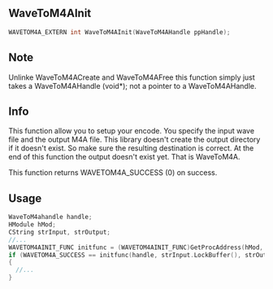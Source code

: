 ## WaveToM4AInit

```cpp
WAVETOM4A_EXTERN int WaveToM4AInit(WaveToM4AHandle ppHandle);
```

## Note
Unlinke WaveToM4ACreate and WaveToM4AFree this function simply just takes a WaveToM4AHandle (void*); not a pointer to a WaveToM4AHandle.

## Info
This function allow you to setup your encode.  You specify the input wave file and the output M4A file.  This library doesn't create the output directory if it doesn't exist.  So make sure the resulting destination is correct.  At the end of this function the output doesn't exist yet.  That is WaveToM4A.

This function returns WAVETOM4A_SUCCESS (0) on success.

## Usage
```cpp
WaveToM4ahandle handle;
HModule hMod;
CString strInput, strOutput;
//...
WAVETOM4AINIT_FUNC initfunc = (WAVETOM4AINIT_FUNC)GetProcAddress(hMod, "WaveToM4AInit");
if (WAVETOM4A_SUCCESS == initfunc(handle, strInput.LockBuffer(), strOutput.LockBuffer()))
{
  //...
}
```
